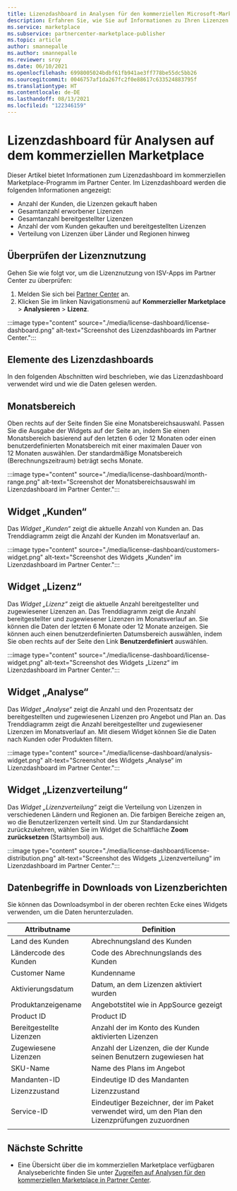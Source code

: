 ```yaml
---
title: Lizenzdashboard in Analysen für den kommerziellen Microsoft-Marketplace im Partner Center – Azure Marketplace
description: Erfahren Sie, wie Sie auf Informationen zu Ihren Lizenzen zugreifen, indem Sie das Lizenzdashboard in Analysen im kommerziellen Marketplace verwenden.
ms.service: marketplace
ms.subservice: partnercenter-marketplace-publisher
ms.topic: article
author: smannepalle
ms.author: smannepalle
ms.reviewer: sroy
ms.date: 06/10/2021
ms.openlocfilehash: 6998005024bdbf61fb941ae3ff778be55dc5bb26
ms.sourcegitcommit: 0046757af1da267fc2f0e88617c633524883795f
ms.translationtype: HT
ms.contentlocale: de-DE
ms.lasthandoff: 08/13/2021
ms.locfileid: "122346159"
---
```

# <a name="license-dashboard-in-commercial-marketplace-analytics"></a>Lizenzdashboard für Analysen auf dem kommerziellen Marketplace

Dieser Artikel bietet Informationen zum Lizenzdashboard im kommerziellen Marketplace-Programm im Partner Center. Im Lizenzdashboard werden die folgenden Informationen angezeigt:

- Anzahl der Kunden, die Lizenzen gekauft haben
- Gesamtanzahl erworbener Lizenzen
- Gesamtanzahl bereitgestellter Lizenzen
- Anzahl der vom Kunden gekauften und bereitgestellten Lizenzen
- Verteilung von Lizenzen über Länder und Regionen hinweg

## <a name="check-license-usage"></a>Überprüfen der Lizenznutzung

Gehen Sie wie folgt vor, um die Lizenznutzung von ISV-Apps im Partner Center zu überprüfen:
1. Melden Sie sich bei [Partner Center](https://go.microsoft.com/fwlink/?linkid=2165507) an.
1. Klicken Sie im linken Navigationsmenü auf **Kommerzieller Marketplace** > **Analysieren** > **Lizenz**.

:::image type="content" source="./media/license-dashboard/license-dashboard.png" alt-text="Screenshot des Lizenzdashboards im Partner Center.":::

## <a name="elements-of-the-license-dashboard"></a>Elemente des Lizenzdashboards

In den folgenden Abschnitten wird beschrieben, wie das Lizenzdashboard verwendet wird und wie die Daten gelesen werden.

## <a name="month-range"></a>Monatsbereich

Oben rechts auf der Seite finden Sie eine Monatsbereichsauswahl. Passen Sie die Ausgabe der Widgets auf der Seite an, indem Sie einen Monatsbereich basierend auf den letzten 6 oder 12 Monaten oder einen benutzerdefinierten Monatsbereich mit einer maximalen Dauer von 12 Monaten auswählen. Der standardmäßige Monatsbereich (Berechnungszeitraum) beträgt sechs Monate.

:::image type="content" source="./media/license-dashboard/month-range.png" alt-text="Screenshot der Monatsbereichsauswahl im Lizenzdashboard im Partner Center.":::

## <a name="customers-widget"></a>Widget „Kunden“

Das _Widget „Kunden“_ zeigt die aktuelle Anzahl von Kunden an. Das Trenddiagramm zeigt die Anzahl der Kunden im Monatsverlauf an.

:::image type="content" source="./media/license-dashboard/customers-widget.png" alt-text="Screenshot des Widgets „Kunden“ im Lizenzdashboard im Partner Center.":::

## <a name="license-widget"></a>Widget „Lizenz“

Das _Widget „Lizenz“_ zeigt die aktuelle Anzahl bereitgestellter und zugewiesener Lizenzen an. Das Trenddiagramm zeigt die Anzahl bereitgestellter und zugewiesener Lizenzen im Monatsverlauf an. Sie können die Daten der letzten 6 Monate oder 12 Monate anzeigen. Sie können auch einen benutzerdefinierten Datumsbereich auswählen, indem Sie oben rechts auf der Seite den Link **Benutzerdefiniert** auswählen.

:::image type="content" source="./media/license-dashboard/license-widget.png" alt-text="Screenshot des Widgets „Lizenz“ im Lizenzdashboard im Partner Center.":::

## <a name="analysis-widget"></a>Widget „Analyse“

Das _Widget „Analyse“_ zeigt die Anzahl und den Prozentsatz der bereitgestellten und zugewiesenen Lizenzen pro Angebot und Plan an. Das Trenddiagramm zeigt die Anzahl bereitgestellter und zugewiesener Lizenzen im Monatsverlauf an. Mit diesem Widget können Sie die Daten nach Kunden oder Produkten filtern.

:::image type="content" source="./media/license-dashboard/analysis-widget.png" alt-text="Screenshot des Widgets „Analyse“ im Lizenzdashboard im Partner Center.":::

## <a name="license-distribution-widget"></a>Widget „Lizenzverteilung“

Das _Widget „Lizenzverteilung“_ zeigt die Verteilung von Lizenzen in verschiedenen Ländern und Regionen an. Die farbigen Bereiche zeigen an, wo die Benutzerlizenzen verteilt sind. Um zur Standardansicht zurückzukehren, wählen Sie im Widget die Schaltfläche **Zoom zurücksetzen** (Startsymbol) aus.

:::image type="content" source="./media/license-dashboard/license-distribution.png" alt-text="Screenshot des Widgets „Lizenzverteilung“ im Lizenzdashboard im Partner Center.":::

## <a name="data-terms-in-license-report-downloads"></a>Datenbegriffe in Downloads von Lizenzberichten

Sie können das Downloadsymbol in der oberen rechten Ecke eines Widgets verwenden, um die Daten herunterzuladen.

| Attributname | Definition |
| ------------ | ------------- |
| Land des Kunden | Abrechnungsland des Kunden |
| Ländercode des Kunden | Code des Abrechnungslands des Kunden |
| Customer Name | Kundenname |
| Aktivierungsdatum | Datum, an dem Lizenzen aktiviert wurden |
| Produktanzeigename | Angebotstitel wie in AppSource gezeigt |
| Product ID | Product ID |
| Bereitgestellte Lizenzen | Anzahl der im Konto des Kunden aktivierten Lizenzen |
| Zugewiesene Lizenzen | Anzahl der Lizenzen, die der Kunde seinen Benutzern zugewiesen hat |
| SKU-Name | Name des Plans im Angebot |
| Mandanten-ID | Eindeutige ID des Mandanten |
| Lizenzzustand | Lizenzzustand |
| Service-ID | Eindeutiger Bezeichner, der im Paket verwendet wird, um den Plan den Lizenzprüfungen zuzuordnen |
|||

## <a name="next-steps"></a>Nächste Schritte

- Eine Übersicht über die im kommerziellen Marketplace verfügbaren Analyseberichte finden Sie unter [Zugreifen auf Analysen für den kommerziellen Marketplace in Partner Center](analytics.md).
